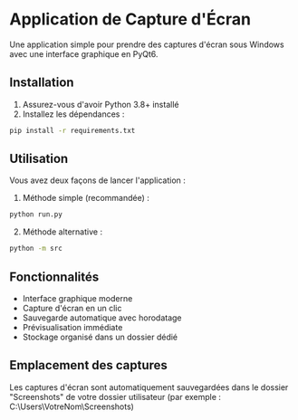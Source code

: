 # Application de Capture d'Écran

Une application simple pour prendre des captures d'écran sous Windows avec une interface graphique en PyQt6.

## Installation

1. Assurez-vous d'avoir Python 3.8+ installé
2. Installez les dépendances :
```bash
pip install -r requirements.txt
```

## Utilisation

Vous avez deux façons de lancer l'application :

1. Méthode simple (recommandée) :
```bash
python run.py
```

2. Méthode alternative :
```bash
python -m src
```

## Fonctionnalités

- Interface graphique moderne
- Capture d'écran en un clic
- Sauvegarde automatique avec horodatage
- Prévisualisation immédiate
- Stockage organisé dans un dossier dédié

## Emplacement des captures

Les captures d'écran sont automatiquement sauvegardées dans le dossier "Screenshots" de votre dossier utilisateur (par exemple : C:\Users\VotreNom\Screenshots) 